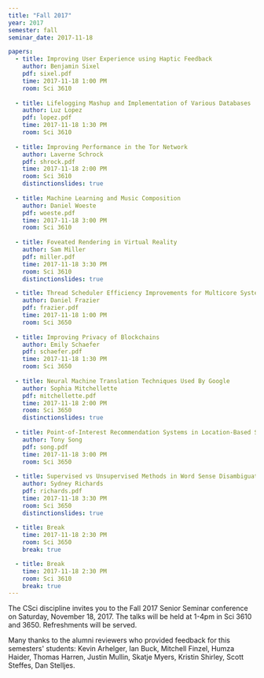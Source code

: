 ```yaml
---
title: "Fall 2017"
year: 2017
semester: fall
seminar_date: 2017-11-18

papers:
  - title: Improving User Experience using Haptic Feedback
    author: Benjamin Sixel
    pdf: sixel.pdf
    time: 2017-11-18 1:00 PM
    room: Sci 3610
    
  - title: Lifelogging Mashup and Implementation of Various Databases
    author: Luz Lopez
    pdf: lopez.pdf
    time: 2017-11-18 1:30 PM
    room: Sci 3610   
    
  - title: Improving Performance in the Tor Network
    author: Laverne Schrock
    pdf: shrock.pdf
    time: 2017-11-18 2:00 PM
    room: Sci 3610
    distinctionslides: true
    
  - title: Machine Learning and Music Composition
    author: Daniel Woeste
    pdf: woeste.pdf
    time: 2017-11-18 3:00 PM
    room: Sci 3610 
    
  - title: Foveated Rendering in Virtual Reality
    author: Sam Miller
    pdf: miller.pdf
    time: 2017-11-18 3:30 PM
    room: Sci 3610
    distinctionslides: true

  - title: Thread Scheduler Efficiency Improvements for Multicore Systems
    author: Daniel Frazier
    pdf: frazier.pdf
    time: 2017-11-18 1:00 PM
    room: Sci 3650
    
  - title: Improving Privacy of Blockchains
    author: Emily Schaefer
    pdf: schaefer.pdf
    time: 2017-11-18 1:30 PM
    room: Sci 3650   
    
  - title: Neural Machine Translation Techniques Used By Google
    author: Sophia Mitchellette
    pdf: mitchellette.pdf
    time: 2017-11-18 2:00 PM
    room: Sci 3650
    distinctionslides: true
    
  - title: Point-of-Interest Recommendation Systems in Location-Based Social Networks
    author: Tony Song
    pdf: song.pdf
    time: 2017-11-18 3:00 PM
    room: Sci 3650 
    
  - title: Supervised vs Unsupervised Methods in Word Sense Disambiguation
    author: Sydney Richards
    pdf: richards.pdf
    time: 2017-11-18 3:30 PM
    room: Sci 3650
    distinctionslides: true
    
  - title: Break
    time: 2017-11-18 2:30 PM
    room: Sci 3650
    break: true

  - title: Break
    time: 2017-11-18 2:30 PM
    room: Sci 3610
    break: true
---
```


The CSci discipline invites you to the Fall 2017 Senior Seminar conference on Saturday, November 18, 2017. The talks will be held at 1-4pm in Sci 3610 and 3650. Refreshments will be served.

Many thanks to the alumni reviewers who provided feedback for this semesters' students:
Kevin Arhelger, Ian Buck, Mitchell Finzel, Humza Haider, Thomas Harren, Justin Mullin, Skatje Myers, Kristin Shirley, Scott Steffes, Dan Stelljes.

